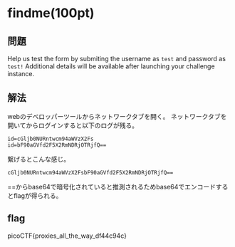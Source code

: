# findme(100pt)
## 問題
Help us test the form by submiting the username as  ` test ` and password as ` test! `
Additional details will be available after launching your challenge instance.
## 解法
webのデベロッパーツールからネットワークタブを開く。
ネットワークタブを開いてからログインすると以下のログが残る。
```
id=cGljb0NURntwcm94aWVzX2Fs
id=bF90aGVfd2F5X2RmNDRjOTRjfQ==
```
繋げるとこんな感じ。
```
cGljb0NURntwcm94aWVzX2FsbF90aGVfd2F5X2RmNDRjOTRjfQ==
```
==からbase64で暗号化されていると推測されるためbase64でエンコードするとflagが得られる。

## flag
picoCTF{proxies_all_the_way_df44c94c}

